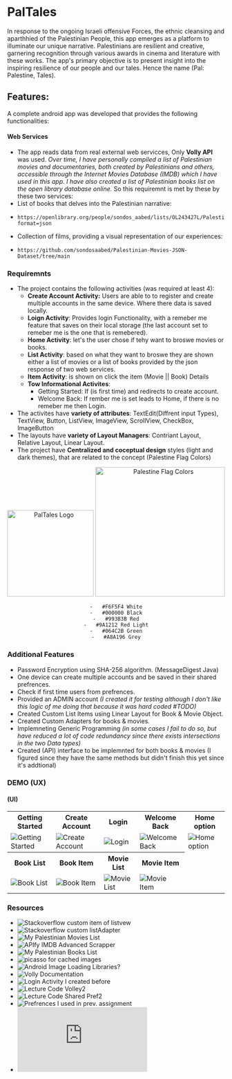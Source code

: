 # PalTales

In response to the ongoing Israeli offensive Forces, the ethnic cleansing and aparthhied of the Palestinian People, this app emerges as a platform to illuminate our unique narrative. Palestinians are resilient and creative, garnering recognition through various awards in cinema and literature with these works. The app's primary objective is to present insight into the inspiring resilience of our people and our tales. Hence the name (Pal: Palestine, Tales).

## Features:
A complete android app was developed that provides the following functionalities:

#### Web Services
- The app reads data from real external web servicces, Only **Volly API** was used.
  _Over time, I have personally compiled a list of Palestinian movies and documentaries, both created by Palestinians and others, accessible through the Internet Movies Database (IMDB) which I have used in this app. I have also created a list of Palestinian books list on the open library database online._
  So this requiremnt is met by these by these two services:
- List of books that delves into the Palestinian narrative:
-     https://openlibrary.org/people/sondos_aabed/lists/OL243427L/Palestinian/export?format=json
- Collection of films, providing a visual representation of our experiences:
-     https://github.com/sondosaabed/Palestinian-Movies-JSON-Dataset/tree/main

### Requiremnts
- The project contains the following activities (was required at least 4):
  - **Create Account Activity:** Users are able to to register and create multiple accounts in the same device. Where there data is saved locally.
  - **Loign Activity**: Provides login Functionality, with a remeber me feature that saves on their local storage (the last account set to remeber me is the one that is remebered).
  - **Home Activity**: let's the user chose if tehy want to broswe movies or books. 
  - **List Activity**: based on what they want to broswe they are shown either a list of movies or a list of books provided by the json response of two web services.
  - **Item Activity**: is shown on click the item (Movie || Book) Details
  - **Tow Informational Activites**:
    - Getting Started: If (is first time) and redirects to create account.
    - Welcome Back: If rember me is set leads to Home, if there is no remeber me then Login.
- The activites have **variety of attributes**: TextEdit(Diffrent input Types), TextView, Button, ListView, ImageView, ScrollView, CheckBox, ImageButton
- The layouts have **variety of Layout Managers**: Contriant Layout, Relative Layout, Linear Layout.
- The project have **Centralized and coceptual design** styles (light and dark themes), that are related to the concept (Palestine Flag Colors) 

<div align="center">
<img src="https://github.com/sondosaabed/PalTales/assets/65151701/3db20286-2448-43e8-83ba-e2076c44faa8" alt="PalTales Logo" width="200" height="200">
<img src="https://github.com/sondosaabed/PalTales/assets/65151701/fd07a2f8-c32e-4d45-8678-f27ed514be54" alt="Palestine Flag Colors" width="300">

    -	#F6F5F4 White
    -	#000000 Black
    -	#993B3B Red
    -	#9A1212 Red Light
    -	#064C2B Green
    -	#A8A196 Grey
</div>

### Additional Features
- Password Encryption using SHA-256 algorithm. (MessageDigest Java)
- One device can create multiple accounts and be saved in their shared prefrences.
- Check if first time users from prefrences.
- Provided an ADMIN account _(I created it for testing although I don't like this logic of me doing that because it was hard coded #TODO)_
- Created Custom List Items using Linear Layout for Book & Movie Object.
- Created Custom Adapters for books & movies.
- Implemneting Generic Programming _(in some cases I fail to do so, but have reduced a lot of code redundancy since there exists intersections in the two Data types)_
- Created (API) interface to be implemnted for both books & movies (I figured since they have the same methods but didn't finish this yet since it's addtional)

### DEMO (UX)

<div align=center>

</div>

#### (UI)
<div>
    <table>
        <tr>
            <th>Getting Started</th>
            <th>Create Account</th>
            <th>Login</th>
            <th>Welcome Back</th>
            <th>Home option</th>
        </tr>
        <tr>
            <td><img src="https://github.com/sondosaabed/PalTales/assets/65151701/2512d561-bda9-4d02-81eb-167eb03fda9b" alt="Getting Started"></td>
            <td><img src="https://github.com/sondosaabed/PalTales/assets/65151701/2cf903ce-852f-40ea-8d7f-385c77dc5d6c" alt="Create Account"></td>
            <td><img src="https://github.com/sondosaabed/PalTales/assets/65151701/1e56c12d-df0f-4025-b86c-56eaef898584" alt="Login"></td>
            <td><img src="https://github.com/sondosaabed/PalTales/assets/65151701/8141c9d1-1d3a-4f5c-845e-6b707aed207b" alt="Welcome Back"></td>
            <td><img src="https://github.com/sondosaabed/PalTales/assets/65151701/8f3e5425-6870-41c6-9021-a8a4e123e6e9" alt="Home option"></td>
        </tr>
        <tr>
            <th>Book List</th>
            <th>Book Item</th>
            <th>Movie List</th>
            <th>Movie Item</th>
        </tr>
        <tr>
            <td><img src="https://github.com/sondosaabed/PalTales/assets/65151701/4d9a903b-0f90-47c6-86a2-fec741718792" alt="Book List"></td>
            <td><img src="https://github.com/sondosaabed/PalTales/assets/65151701/c26ab27c-06ac-4afa-80ca-08a84101de11" alt="Book Item"></td>
            <td><img src="https://github.com/sondosaabed/PalTales/assets/65151701/93ef84c9-ae96-4168-a973-7458a9d517f7" alt="Movie List"></td>
            <td><img src="https://github.com/sondosaabed/PalTales/assets/65151701/c99d4773-13e9-4651-8013-ced2d9e11839" alt="Movie Item"></td>
        </tr>
    </table>
</div>

### Resources 
- ![Stackoverflow custom item of listvew](https://stackoverflow.com/questions/15832335/android-custom-row-item-for-listview)
- ![Stackoverflow custom listAdapter](https://stackoverflow.com/questions/8166497/custom-adapter-for-list-view)
- ![My Palestinian Movies List](https://www.imdb.com/list/ls563010565/?sort=alpha,asc&st_dt=&mode=detail&page=1)
- ![APIfy IMDB Advanced Scrapper](https://console.apify.com/actors/tFtRJkJ8nIiFx2Qq7/console)
- ![My Palestinian Books List](https://openlibrary.org/people/sondos_aabed/lists/OL243427L/Palestinian/export?format=json)
- ![picasso for cached images](https://github.com/square/picasso)
- ![Android Image Loading Libraries?](https://medium.com/@kostadin.georgiev90/android-image-loading-libraries-picasso-vs-glide-vs-coil-90e3fb6c0068)
- ![Volly Documentation](https://google.github.io/volley/)
- ![Login Activity I created before](https://github.com/sondosaabed/Mobile-Application-Login/)
- ![Lecture Code Volley2](https://github.com/szainbzu/volley2/)
- ![Lecture Code Shared Pref2 ](https://github.com/szainbzu/sharedprefs2)
- ![Prefrences I used in prev. assignment](https://github.com/sondosaabed/Taskaty/tree/main)
- ![Prev. Project I worked on Hash for password](https://github.com/sondosaabed/File-Carving-Tool/blob/main/model/CalculateCompareHash.java)
